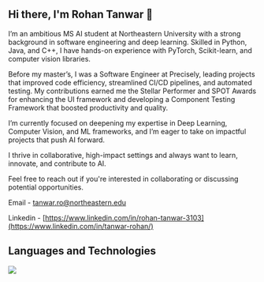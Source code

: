 ## Hi there, I'm Rohan Tanwar 👋

I’m an ambitious MS AI student at Northeastern University with a strong background in software engineering and deep learning. Skilled in Python, Java, and C++, I have hands-on experience with PyTorch, Scikit-learn, and computer vision libraries.

Before my master’s, I was a Software Engineer at Precisely, leading projects that improved code efficiency, streamlined CI/CD pipelines, and automated testing. My contributions earned me the Stellar Performer and SPOT Awards for enhancing the UI framework and developing a Component Testing Framework that boosted productivity and quality.

I’m currently focused on deepening my expertise in Deep Learning, Computer Vision, and ML frameworks, and I’m eager to take on impactful projects that push AI forward.

I thrive in collaborative, high-impact settings and always want to learn, innovate, and contribute to AI.

Feel free to reach out if you're interested in collaborating or discussing potential opportunities.

Email - tanwar.ro@northeastern.edu

Linkedin - [https://www.linkedin.com/in/rohan-tanwar-3103](https://www.linkedin.com/in/tanwar-rohan/)

## Languages and Technologies

<a href="https://skillicons.dev">
    <img src="https://skillicons.dev/icons?i=c,cpp,java,py,js,ts,nodejs,npm,mysql,postman,vscode,github,pytorch,sklearn,numpy,git," />
</a>

<!--
**im-rohan/im-rohan** is a ✨ _special_ ✨ repository because its `README.md` (this file) appears on your GitHub profile.

Here are some ideas to get you started:

- 🔭 I’m currently working on ...
- 🌱 I’m currently learning ...
- 👯 I’m looking to collaborate on ...
- 🤔 I’m looking for help with ...
- 💬 Ask me about ...
- 📫 How to reach me: ...
- 😄 Pronouns: ...
- ⚡ Fun fact: ...
-->
